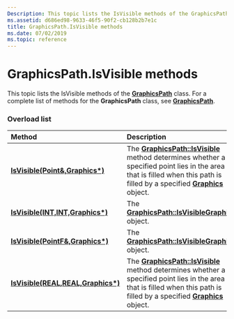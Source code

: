 ```yaml
---
Description: This topic lists the IsVisible methods of the GraphicsPath class. For a complete list of methods for the GraphicsPath class, see GraphicsPath.
ms.assetid: d686ed98-9633-46f5-90f2-cb128b2b7e1c
title: GraphicsPath.IsVisible methods
ms.date: 07/02/2019
ms.topic: reference
---
```


# GraphicsPath.IsVisible methods

This topic lists the IsVisible methods of the [**GraphicsPath**](/windows/win32/api/gdipluspath/nl-gdipluspath-graphicspath) class. For a complete list of methods for the **GraphicsPath** class, see [**GraphicsPath**](/windows/win32/api/gdipluspath/nl-gdipluspath-graphicspath).

### Overload list



| Method                                                                                                     | Description                                                                                                                                                                                                                                                                                     |
|:-----------------------------------------------------------------------------------------------------------|:------------------------------------------------------------------------------------------------------------------------------------------------------------------------------------------------------------------------------------------------------------------------------------------------|
| [**IsVisible(Point&,Graphics\*)**](/windows/win32/api/gdipluspath/nf-gdipluspath-graphicspath-isvisible(inconstpoint__inconstgraphics))      | The [**GraphicsPath::IsVisible**](/windows/win32/api/gdipluspath/nf-gdipluspath-graphicspath-isvisible(inconstpoint__inconstgraphics)) method determines whether a specified point lies in the area that is filled when this path is filled by a specified [**Graphics**](/windows/win32/api/gdiplusgraphics/nl-gdiplusgraphics-graphics) object.<br/>   |
| [**IsVisible(INT,INT,Graphics\*)**](/windows/win32/api/gdipluspath/nf-gdipluspath-graphicspath-isvisible(inint_inint_inconstgraphics))     | The [**GraphicsPath::IsVisible**](/windows/win32/api/gdipluspath/nf-gdipluspath-graphicspath-isvisible(inint_inint_inconstgraphics))[**Graphics**](/windows/win32/api/gdiplusgraphics/nl-gdiplusgraphics-graphics) object.<br/>                                                                                                                        |
| [**IsVisible(PointF&,Graphics\*)**](/previous-versions//ms535574(v=vs.85))    | The [**GraphicsPath::IsVisible**](/previous-versions//ms535574(v=vs.85))[**Graphics**](/windows/win32/api/gdiplusgraphics/nl-gdiplusgraphics-graphics) object.<br/>                                                                                                                       |
| [**IsVisible(REAL,REAL,Graphics\*)**](/windows/win32/api/gdipluspath/nf-gdipluspath-graphicspath-isvisible(inreal_inreal_inconstgraphics)) | The [**GraphicsPath::IsVisible**](/windows/win32/api/gdipluspath/nf-gdipluspath-graphicspath-isvisible(inreal_inreal_inconstgraphics)) method determines whether a specified point lies in the area that is filled when this path is filled by a specified [**Graphics**](/windows/win32/api/gdiplusgraphics/nl-gdiplusgraphics-graphics) object.<br/> |



 

 